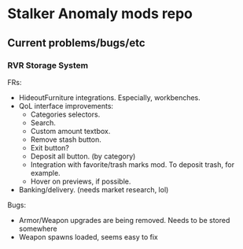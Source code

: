 # Stalker Anomaly mods repo

## Current problems/bugs/etc
### RVR Storage System
FRs:
- HideoutFurniture integrations. Especially, workbenches.
- QoL interface improvements:
    - Categories selectors.
    - Search.
    - Custom amount textbox.
    - Remove stash button.
    - Exit button?
    - Deposit all button. (by category)
    - Integration with favorite/trash marks mod. To deposit trash, for example.
    - Hover on previews, if possible.
- Banking/delivery. (needs market research, lol)

Bugs:
- Armor/Weapon upgrades are being removed. Needs to be stored somewhere
- Weapon spawns loaded, seems easy to fix
